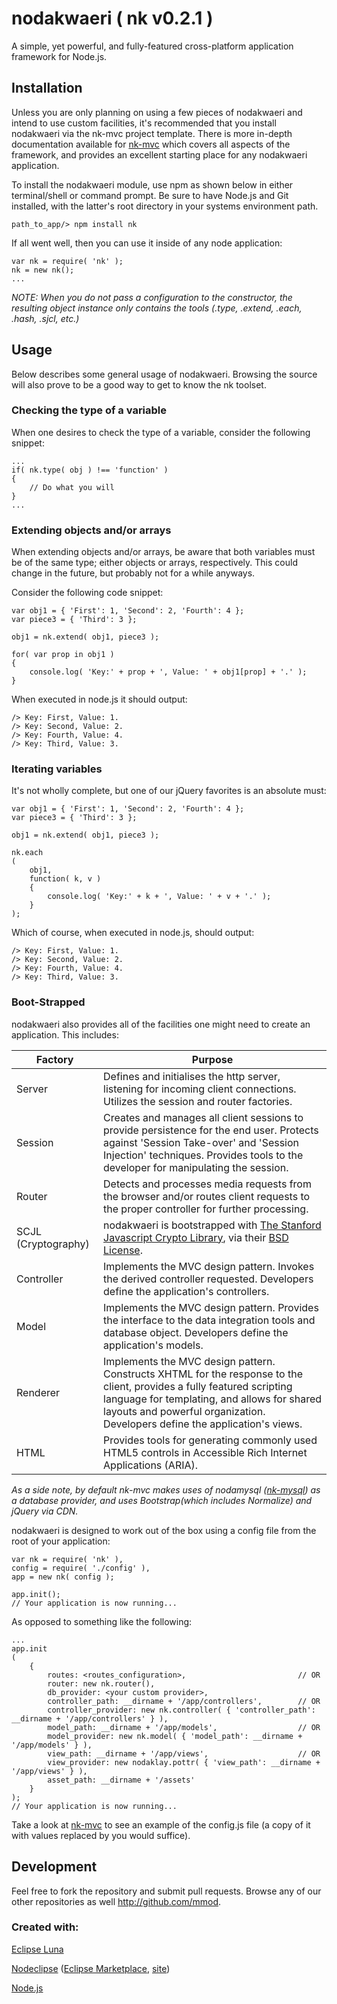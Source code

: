 # nodakwaeri ( nk v0.2.1 )

A simple, yet powerful, and fully-featured cross-platform application framework for Node.js.


## Installation

Unless you are only planning on using a few pieces of nodakwaeri and intend to use custom facilities, it's recommended that you install nodakwaeri via the nk-mvc project template.  There is more in-depth documentation available for [nk-mvc](http://www.github.com/mmod/nk-mvc/) which covers all aspects of the framework, and provides an excellent starting place for any nodakwaeri application. 


To install the nodakwaeri module, use npm as shown below in either terminal/shell or command prompt.  Be sure to have Node.js and Git installed, with the latter's root directory in your systems environment path.

```
path_to_app/> npm install nk
```

If all went well, then you can use it inside of any node application:

```node
var nk = require( 'nk' );
nk = new nk();
...
```

<i>NOTE: When you do not pass a configuration to the constructor, the resulting object instance only contains the tools (.type, .extend, .each, .hash, .sjcl, etc.)</i>


## Usage

Below describes some general usage of nodakwaeri.  Browsing the source will also prove to be a good way to get to know the nk toolset.


### Checking the type of a variable

When one desires to check the type of a variable, consider the following snippet:

```node
...
if( nk.type( obj ) !== 'function' )
{
	// Do what you will
} 
...
```


### Extending objects and/or arrays

When extending objects and/or arrays, be aware that both variables must be of the same type; either objects or arrays, respectively.  This could change in the future, but probably not for a while anyways.

Consider the following code snippet:

```node
var obj1 = { 'First': 1, 'Second': 2, 'Fourth': 4 };
var piece3 = { 'Third': 3 };

obj1 = nk.extend( obj1, piece3 );

for( var prop in obj1 )
{
	console.log( 'Key:' + prop + ', Value: ' + obj1[prop] + '.' );
}
```

When executed in node.js it should output:

```
/> Key: First, Value: 1.
/> Key: Second, Value: 2.
/> Key: Fourth, Value: 4.
/> Key: Third, Value: 3.
```


### Iterating variables

It's not wholly complete, but one of our jQuery favorites is an absolute must:

```node
var obj1 = { 'First': 1, 'Second': 2, 'Fourth': 4 };
var piece3 = { 'Third': 3 };

obj1 = nk.extend( obj1, piece3 );

nk.each
(
	obj1,
	function( k, v )
	{
		console.log( 'Key:' + k + ', Value: ' + v + '.' );
	} 
);
```

Which of course, when executed in node.js, should output:

```
/> Key: First, Value: 1.
/> Key: Second, Value: 2.
/> Key: Fourth, Value: 4.
/> Key: Third, Value: 3.
```


### Boot-Strapped

nodakwaeri also provides all of the facilities one might need to create an application.  This includes:

Factory | Purpose
--------|--------
Server  | Defines and initialises the http server, listening for incoming client connections.  Utilizes the session and router factories.
Session | Creates and manages all client sessions to provide persistence for the end user.  Protects against 'Session Take-over' and 'Session Injection' techniques.  Provides tools to the developer for manipulating the session.
Router  | Detects and processes media requests from the browser and/or routes client requests to the proper controller for further processing.
SCJL (Cryptography) | nodakwaeri is bootstrapped with [The Stanford Javascript Crypto Library](http://crypto.stanford.edu/sjcl/), via their [BSD License](https://github.com/bitwiseshiftleft/sjcl/blob/master/README/bsd.txt).
Controller | Implements the MVC design pattern.  Invokes the derived controller requested. Developers define the application's controllers.
Model | Implements the MVC design pattern.  Provides the interface to the data integration tools and database object.  Developers define the application's models.
Renderer | Implements the MVC design pattern.  Constructs XHTML for the response to the client, provides a fully featured scripting language for templating, and allows for shared layouts and powerful organization.  Developers define the application's views.
HTML | Provides tools for generating commonly used HTML5 controls in Accessible Rich Internet Applications (ARIA).

<i>As a side note, by default nk-mvc makes uses of nodamysql ([nk-mysql](https://github.com/mmod/nodamysql)) as a database provider, and uses Bootstrap(which includes Normalize) and jQuery via CDN.</i>

nodakwaeri is designed to work out of the box using a config file from the root of your application:

```node
var nk = require( 'nk' ),
config = require( './config' ),
app = new nk( config );

app.init();
// Your application is now running...
```

As opposed to something like the following:

```node
...
app.init
(
	{	
	 	routes: <routes_configuration>,							// OR
	 	router: new nk.router(),
	 	db_provider: <your custom provider>,
	 	controller_path: __dirname + '/app/controllers',		// OR
		controller_provider: new nk.controller( { 'controller_path': __dirname + '/app/controllers' } ),
		model_path: __dirname + '/app/models',					// OR
		model_provider: new nk.model( { 'model_path': __dirname + '/app/models' } ),
		view_path: __dirname + '/app/views',					// OR	
		view_provider: new nodaklay.pottr( { 'view_path': __dirname + '/app/views' } ),
		asset_path: __dirname + '/assets'	
	}
);
// Your application is now running...
```

Take a look at [nk-mvc](http://www.github.com/mmod/nk-mvc/blob/master/config.js) to see an example of the config.js file (a copy of it with values replaced by you would suffice).


## Development

Feel free to fork the repository and submit pull requests. Browse any of our other repositories as well http://github.com/mmod.


### Created with:

[Eclipse Luna](https://www.eclipse.org/downloads/)

[Nodeclipse](https://github.com/Nodeclipse/nodeclipse-1)
 ([Eclipse Marketplace](http://marketplace.eclipse.org/content/nodeclipse), [site](http://www.nodeclipse.org))

[Node.js](http://nodejs.org)